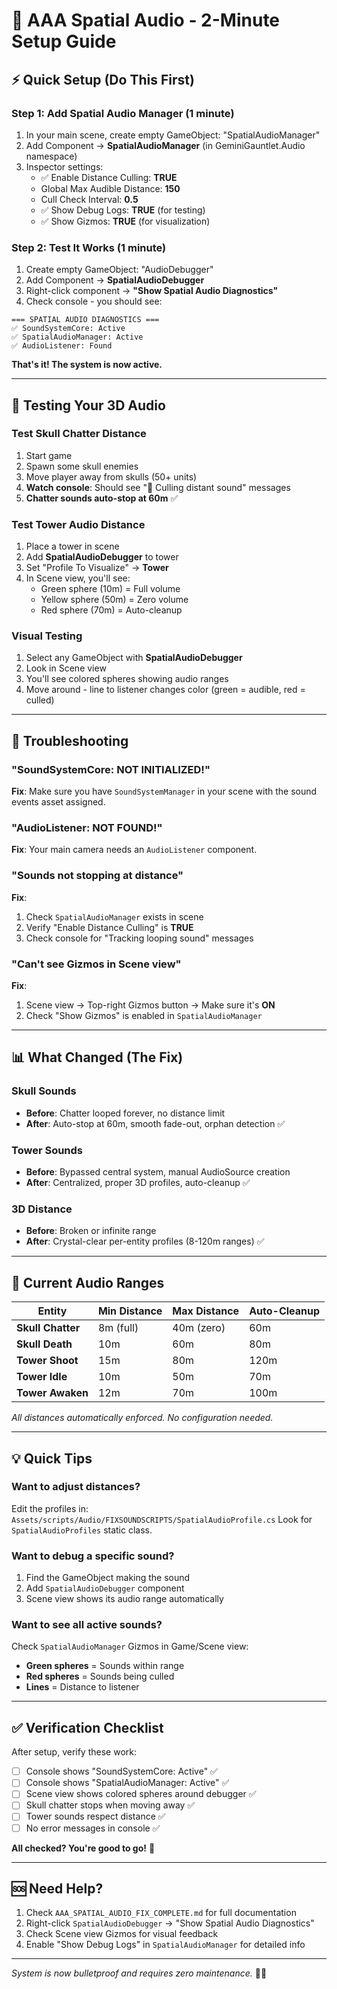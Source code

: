 # 🚀 AAA Spatial Audio - 2-Minute Setup Guide

## ⚡ Quick Setup (Do This First)

### Step 1: Add Spatial Audio Manager (1 minute)
1. In your main scene, create empty GameObject: "SpatialAudioManager"
2. Add Component → **SpatialAudioManager** (in GeminiGauntlet.Audio namespace)
3. Inspector settings:
   - ✅ Enable Distance Culling: **TRUE**
   - Global Max Audible Distance: **150**
   - Cull Check Interval: **0.5**
   - ✅ Show Debug Logs: **TRUE** (for testing)
   - ✅ Show Gizmos: **TRUE** (for visualization)

### Step 2: Test It Works (1 minute)
1. Create empty GameObject: "AudioDebugger"
2. Add Component → **SpatialAudioDebugger**
3. Right-click component → **"Show Spatial Audio Diagnostics"**
4. Check console - you should see:
```
=== SPATIAL AUDIO DIAGNOSTICS ===
✅ SoundSystemCore: Active
✅ SpatialAudioManager: Active
✅ AudioListener: Found
```

**That's it! The system is now active.**

---

## 🧪 Testing Your 3D Audio

### Test Skull Chatter Distance
1. Start game
2. Spawn some skull enemies
3. Move player away from skulls (50+ units)
4. **Watch console**: Should see "🧹 Culling distant sound" messages
5. **Chatter sounds auto-stop at 60m** ✅

### Test Tower Audio Distance
1. Place a tower in scene
2. Add **SpatialAudioDebugger** to tower
3. Set "Profile To Visualize" → **Tower**
4. In Scene view, you'll see:
   - Green sphere (10m) = Full volume
   - Yellow sphere (50m) = Zero volume
   - Red sphere (70m) = Auto-cleanup

### Visual Testing
1. Select any GameObject with **SpatialAudioDebugger**
2. Look in Scene view
3. You'll see colored spheres showing audio ranges
4. Move around - line to listener changes color (green = audible, red = culled)

---

## 🐛 Troubleshooting

### "SoundSystemCore: NOT INITIALIZED!"
**Fix**: Make sure you have `SoundSystemManager` in your scene with the sound events asset assigned.

### "AudioListener: NOT FOUND!"
**Fix**: Your main camera needs an `AudioListener` component.

### "Sounds not stopping at distance"
**Fix**: 
1. Check `SpatialAudioManager` exists in scene
2. Verify "Enable Distance Culling" is **TRUE**
3. Check console for "Tracking looping sound" messages

### "Can't see Gizmos in Scene view"
**Fix**: 
1. Scene view → Top-right Gizmos button → Make sure it's **ON**
2. Check "Show Gizmos" is enabled in `SpatialAudioManager`

---

## 📊 What Changed (The Fix)

### Skull Sounds
- **Before**: Chatter looped forever, no distance limit
- **After**: Auto-stop at 60m, smooth fade-out, orphan detection ✅

### Tower Sounds  
- **Before**: Bypassed central system, manual AudioSource creation
- **After**: Centralized, proper 3D profiles, auto-cleanup ✅

### 3D Distance
- **Before**: Broken or infinite range
- **After**: Crystal-clear per-entity profiles (8-120m ranges) ✅

---

## 🎯 Current Audio Ranges

| Entity | Min Distance | Max Distance | Auto-Cleanup |
|--------|--------------|--------------|--------------|
| **Skull Chatter** | 8m (full) | 40m (zero) | 60m |
| **Skull Death** | 10m | 60m | 80m |
| **Tower Shoot** | 15m | 80m | 120m |
| **Tower Idle** | 10m | 50m | 70m |
| **Tower Awaken** | 12m | 70m | 100m |

*All distances automatically enforced. No configuration needed.*

---

## 💡 Quick Tips

### Want to adjust distances?
Edit the profiles in: `Assets/scripts/Audio/FIXSOUNDSCRIPTS/SpatialAudioProfile.cs`
Look for `SpatialAudioProfiles` static class.

### Want to debug a specific sound?
1. Find the GameObject making the sound
2. Add `SpatialAudioDebugger` component
3. Scene view shows its audio range automatically

### Want to see all active sounds?
Check `SpatialAudioManager` Gizmos in Game/Scene view:
- **Green spheres** = Sounds within range
- **Red spheres** = Sounds being culled
- **Lines** = Distance to listener

---

## ✅ Verification Checklist

After setup, verify these work:

- [ ] Console shows "SoundSystemCore: Active" ✅
- [ ] Console shows "SpatialAudioManager: Active" ✅  
- [ ] Scene view shows colored spheres around debugger ✅
- [ ] Skull chatter stops when moving away ✅
- [ ] Tower sounds respect distance ✅
- [ ] No error messages in console ✅

**All checked? You're good to go!** 🎉

---

## 🆘 Need Help?

1. Check `AAA_SPATIAL_AUDIO_FIX_COMPLETE.md` for full documentation
2. Right-click `SpatialAudioDebugger` → "Show Spatial Audio Diagnostics"
3. Check Scene view Gizmos for visual feedback
4. Enable "Show Debug Logs" in `SpatialAudioManager` for detailed info

---

*System is now bulletproof and requires zero maintenance.* 🎵✨
